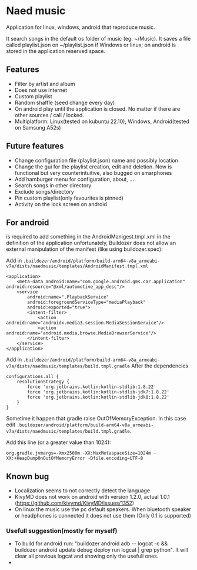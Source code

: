 # Naed music
Application for linux, windows, android that reproduce music.

It search songs in the default os folder of music (eg. ~/Music).
It saves a file called playlist.json on ~/playlist.json if Windows or linux; on android is stored in the application reserved space.

## Features
- Filter by artist and album
- Does not use internet
- Custom playlist
- Random shaffle (seed change every day)
- On android play until the application is closed. No matter if there are other sources / call / locked.
- Multiplatform: Linux(tested on kubuntu 22.10), Windows, Android(tested on Samsung A52s)

## Future features
- Change configuration file (playlist.json) name and possibly location
- Change the gui for the playlist creation, edit and deletion. Now is functional but very counterintuitive, also bugged on smarphones
- Add hamburger menu for configuration, about, ...
- Search songs in other directory
- Exclude songs/directory
- Pin custom playlist(only favourites is pinned)
- Activity on the lock screen on android

## For android
is required to add something in the AndroidManigest.tmpl.xml in the definition of the application
unfortunately, Buildozer does not allow an external manipulation of the manifest (like using buildozer.spec):

Add in `.buildozer/android/platform/build-arm64-v8a_armeabi-v7a/dists/naedmusic/templates/AndroidManifest.tmpl.xml`

```
<application>
    <meta-data android:name="com.google.android.gms.car.application"  android:resource="@xml/automotive_app_desc"/>
    <service
        android:name=".PlaybackService"
        android:foregroundServiceType="mediaPlayback"
        android:exported="true">
        <intent-filter>
            <action android:name="androidx.media3.session.MediaSessionService"/>
            <action android:name="android.media.browse.MediaBrowserService"/>
        </intent-filter>
    </service>
</application>
```

Add in `.buildozer/android/platform/build-arm64-v8a_armeabi-v7a/dists/naedmusic/templates/build.tmpl.gradle`
After the dependencies
```
configurations.all {
    resolutionStrategy {
        force 'org.jetbrains.kotlin:kotlin-stdlib:1.8.22'
        force 'org.jetbrains.kotlin:kotlin-stdlib-jdk7:1.8.22'
        force 'org.jetbrains.kotlin:kotlin-stdlib-jdk8:1.8.22'
    }
}
```

Sometime it happen that gradle raise OutOfMemoryException. In this case edit `.buildozer/android/platform/build-arm64-v8a_armeabi-v7a/dists/naedmusic/templates/build.tmpl.gradle`.

Add this line (or a greater value than 1024):
```
org.gradle.jvmargs=-Xmx2500m -XX:MaxMetaspaceSize=1024m -XX:+HeapDumpOnOutOfMemoryError -Dfile.encoding=UTF-8
```




## Known bug
- Localization seems to not correctly detect the language
- KivyMD does not work on android with version 1.2.0, actual 1.0.1 (https://github.com/kivymd/KivyMD/issues/1352)
- On linux the music use the pc default speakers. When bluetooth speaker or headphones is connected it does not use them (Only 0.1 is supported)

### Usefull suggestion(mostly for myself)
- To build for android run: "buildozer android adb -- logcat -c &&  buildozer android update debug deploy run logcat | grep python". It will clear all previous logcat and showing only the usefull ones.
- 